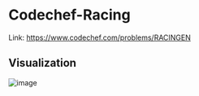 # Codechef-Racing
Link: https://www.codechef.com/problems/RACINGEN
## Visualization
![image](https://user-images.githubusercontent.com/51401355/135789247-9b7cc764-3504-4611-8dbb-d43875a3226a.png)

